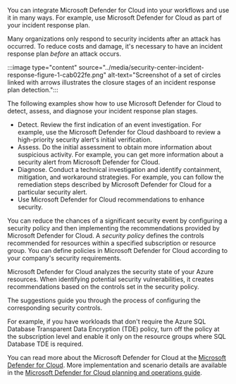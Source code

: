 You can integrate Microsoft Defender for Cloud into your workflows and use it in many ways. For example, use Microsoft Defender for Cloud as part of your incident response plan.

Many organizations only respond to security incidents after an attack has occurred. To reduce costs and damage, it's necessary to have an incident response plan *before* an attack occurs.

:::image type="content" source="../media/security-center-incident-response-figure-1-cab022fe.png" alt-text="Screenshot of a set of circles linked with arrows illustrates the closure stages of an incident response plan detection.":::


The following examples show how to use Microsoft Defender for Cloud to detect, assess, and diagnose your incident response plan stages.

 -  Detect. Review the first indication of an event investigation. For example, use the Microsoft Defender for Cloud dashboard to review a high-priority security alert's initial verification.
 -  Assess. Do the initial assessment to obtain more information about suspicious activity. For example, you can get more information about a security alert from Microsoft Defender for Cloud.
 -  Diagnose. Conduct a technical investigation and identify containment, mitigation, and workaround strategies. For example, you can follow the remediation steps described by Microsoft Defender for Cloud for a particular security alert.
 -  Use Microsoft Defender for Cloud recommendations to enhance security.

You can reduce the chances of a significant security event by configuring a security policy and then implementing the recommendations provided by Microsoft Defender for Cloud. A *security policy* defines the controls recommended for resources within a specified subscription or resource group. You can define policies in Microsoft Defender for Cloud according to your company's security requirements.

Microsoft Defender for Cloud analyzes the security state of your Azure resources. When identifying potential security vulnerabilities, it creates recommendations based on the controls set in the security policy.

The suggestions guide you through the process of configuring the corresponding security controls.

For example, if you have workloads that don't require the Azure SQL Database Transparent Data Encryption (TDE) policy, turn off the policy at the subscription level and enable it only on the resource groups where SQL Database TDE is required.

You can read more about the Microsoft Defender for Cloud at the [Microsoft Defender for Cloud](https://azure.microsoft.com/services/security-center/). More implementation and scenario details are available in the [Microsoft Defender for Cloud planning and operations guide](/azure/defender-for-cloud/security-center-planning-and-operations-guide).
